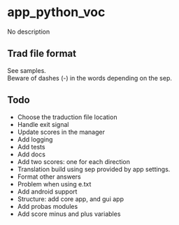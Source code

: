 # app_python_voc
No description

Trad file format
----------------
See samples.  
Beware of dashes (-) in the words depending on the sep.

Todo
----
- Choose the traduction file location
- Handle exit signal
- Update scores in the manager
- Add logging
- Add tests
- Add docs
- Add two scores: one for each direction
- Translation build using sep provided by app settings.
- Format other answers
- Problem when using e.txt
- Add android support
- Structure: add core app, and gui app
- Add probas modules
- Add score minus and plus variables